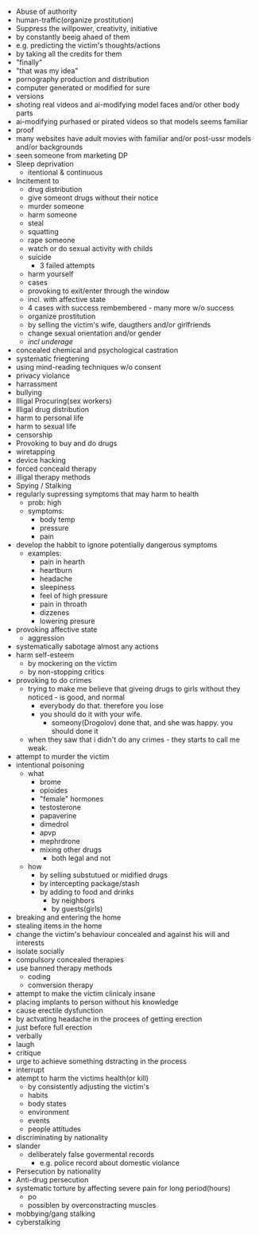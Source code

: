 - Abuse of authority
- human-traffic(organize prostitution)
- Suppress the willpower, creativity, initiative
 - by constantly beeig ahaed of them
  - e.g. predicting the victim's thoughts/actions
 - by taking all the credits for them
  - "finally"
  - "that was my idea"
- pornography production and distribution
 - computer generated or modified for sure
  - versions
   - shoting real videos and ai-modifying model faces and/or other body parts
   - ai-modifying  purhased or pirated videos so that models seems familiar
 - proof
  - many websites have adult movies with familiar and/or post-ussr models and/or backgrounds
   - seen someone from marketing DP
- Sleep deprivation
  - itentional & continuous
- Incitement to
  - drug distribution
  - give someont drugs without their notice
  - murder someone
  - harm someone
  - steal
  - squatting
  - rape someone
  - watch or do sexual activity with childs
  - suicide
    - 3 failed attempts
  - harm yourself
   - cases
    - provoking to exit/enter through the window
     - incl. with affective state
     - 4 cases with success rembembered
      - many more w/o success
  - organize prostitution
   - by selling the victim's wife, daugthers and/or girlfriends
  - change sexual orientation and/or gender
   - *incl underage*
- concealed chemical and psychological castration
- systematic friegtening
- using mind-reading techniques w/o consent
- privacy violance
- harrassment
- bullying
- Illigal Procuring(sex workers)
- Illigal drug distribution
- harm to personal life
- harm to sexual life
- censorship
- Provoking to buy and do drugs
- wiretapping
- device hacking
- forced conceald therapy
- illigal therapy methods
- Spying / Stalking
- regularly supressing symptoms that may harm to health
  - prob: high
  - symptoms:
    - body temp
    - pressure
    - pain
- develop the habbit to ignore potentially dangerous symptoms
  - examples:
    - pain in hearth
    - heartburn
    - headache
    - sleepiness
    - feel of high pressure
    - pain in throath
    - dizzenes
    - lowering presure
- provoking affective state
  - aggression
- systematically sabotage almost any actions
- harm self-esteem
  - by mockering on the victim
  - by non-stopping critics
- provoking to do crimes
  - trying to make me believe that giveing drugs to girls without they noticed  - is good, and normal
    - everybody do that. therefore you lose
    - you should do it with your wife.
      - someony(Drogolov) done that, and she was happy. you should done it
  - when they saw that i didn't do any crimes - they starts to call me weak.
- attempt to murder the victim
- intentional poisoning
  - what
    - brome
    - opioides
    - "female" hormones
    - testosterone
    - papaverine
    - dimedrol
    - apvp
    - mephrdrone
    - mixing other drugs
      - both legal and not
  - how
    - by selling substutued or midified drugs
    - by intercepting package/stash
    - by adding to food and drinks
      - by neighbors
      - by guests(girls)
- breaking and entering the home
- stealing items in the home
- change the victim's behaviour concealed and against his will and interests
- isolate socially
- compulsory concealed therapies
- use banned therapy methods
  - coding
  - comversion therapy
- attempt to make the victim clinicaly insane
- placing implants to person without his knowledge
- cause erectile dysfunction
 - by actvating headache in the procees of getting erection
  - just before full erection
 - verbally
  - laugh
  - critique
  - urge to achieve something dstracting in the process
  - interrupt
- atempt to harm the victims health(or kill)
  - by consistently adjusting the victim's
   - habits
   - body states
   - environment
    - events
    - people attitudes
- discriminating by nationality
- slander
  - deliberately false govermental records
    - e.g. police record about domestic violance
- Persecution by nationality
- Anti-drug persecution
- systematic torture by affecting severe pain for long period(hours)
  - po
  - possiblen by overconstracting muscles
- mobbying/gang stalking
- cyberstalking